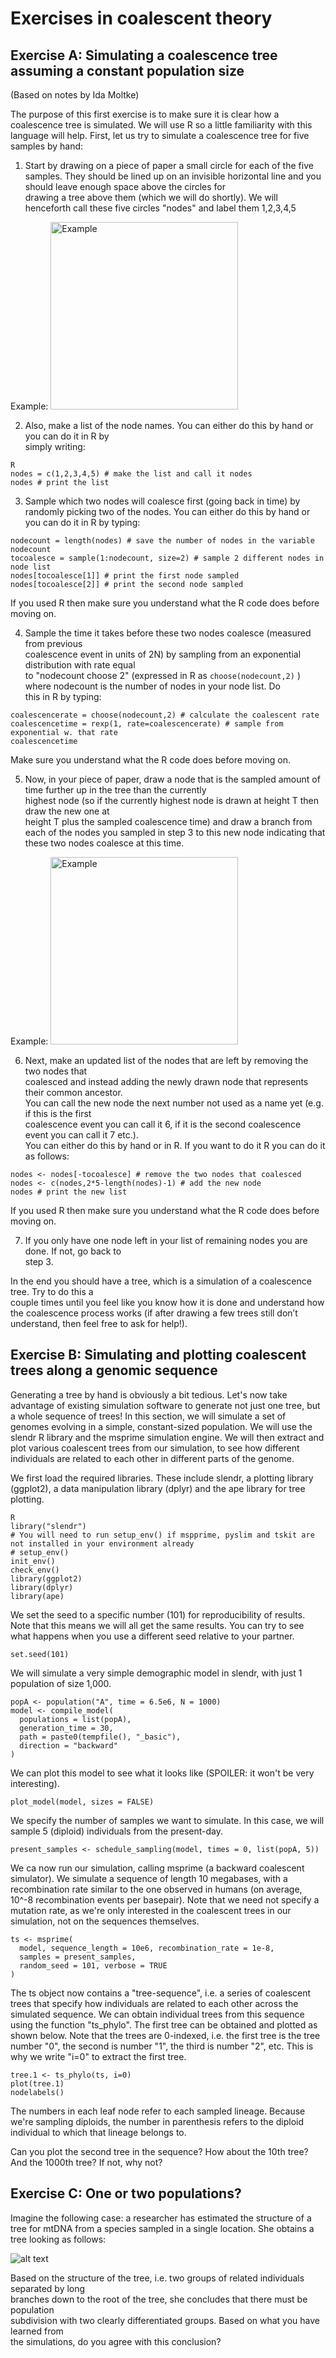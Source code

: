 Exercises in coalescent theory
===============

## Exercise	A:	Simulating	a	coalescence	tree	assuming	a	constant	population	size
(Based on notes by Ida Moltke)

The	purpose	of	this first	exercise	is	to	make	sure	it	is	clear	how	a	coalescence tree	is	simulated. We will use R so a little familiarity with this language will help. First, let	us try to	simulate	a	coalescence tree	for	five samples by	hand:

1. Start	by	drawing	on a piece of paper a	small circle	for	each	of	the	five	samples. They should be lined up on	an	invisible horizontal line	and you should leave enough	space	above the circles for	
drawing	a	tree	above them (which we will do shortly).	We will henceforth call these five circles "nodes" and label them 1,2,3,4,5

Example:
<img src="https://github.com/FerRacimo/CopenhagenTutorial/blob/master/CoalSimul1.jpeg" alt="Example" width="300"/>


2. Also,	make	a	list	of	the	node	names.	You	can	either	do	this	by	hand	or	you	can	do	it	in	R	by	
simply	writing:

```
R
nodes = c(1,2,3,4,5) # make the list and call it nodes
nodes # print the list
```

3. Sample	which	two	nodes	will	coalesce	first	(going	back	in	time)	by	randomly	picking	two	of	the	
nodes.	You	can	either	do	this	by	hand	or	you	can	do	it	in	R	by	typing:

```
nodecount = length(nodes) # save the number of nodes in the variable nodecount
tocoalesce = sample(1:nodecount, size=2) # sample 2 different nodes in node list
nodes[tocoalesce[1]] # print the first node sampled
nodes[tocoalesce[2]] # print the second node sampled
```

If	you	used	R	then	make	sure	you	understand	what	the	R	code	does	before	moving	on.

4. Sample	the	time	it	takes	before	these	two	nodes	coalesce	(measured	from	previous	
coalescence	event in	units	of	2N)	by	sampling	from	an	exponential	distribution	with	rate	equal	
to	"nodecount choose 2" (expressed in R as `choose(nodecount,2)` ) where	nodecount	is	the	number	of	nodes	in	your node	list.	Do	
this	in	R	by	typing:

```
coalescencerate = choose(nodecount,2) # calculate the coalescent rate
coalescencetime = rexp(1, rate=coalescencerate) # sample from exponential w. that rate
coalescencetime
```

Make sure	you	understand	what	the	R	code	does	before	moving	on.

5. Now, in your piece of paper,	draw	a	node	that	is	the	sampled amount	of	time	further	up	in	the	tree	than	the currently	
highest node	(so	if	the	currently	highest	node	is	drawn	at	height	T	then	draw	the	new	one	at	
height	T plus the	sampled	coalescence	time)	and	draw	a	branch	from	each	of	the	nodes	you	
sampled	in	step	3	to	this	new	node	indicating	that	these	two	nodes	coalesce at	this	time.	

Example:
<img src="https://github.com/FerRacimo/CopenhagenTutorial/blob/master/CoalSimul2.jpeg" alt="Example" width="300"/>

6. Next,	make	an	updated	list	of	the	nodes	that	are	left	by	removing	the two	nodes	that	
coalesced	and	instead	adding	the	newly	drawn	node	that represents	their	common	ancestor.	
You	can	call	the	new	node	the	next	number	not	used	as	a	name	yet	(e.g. if	this	is	the	first	
coalescence event you	can	call	it	6, if	it	is	the	second	coalescence	event you	can	call	it	7	etc.).	
You	can	either	do	this	by	hand	or	in	R.	If	you	want	to	do	it	R	you	can	do	it	as	follows:

```
nodes <- nodes[-tocoalesce] # remove the two nodes that coalesced
nodes <- c(nodes,2*5-length(nodes)-1) # add the new node
nodes # print the new list
```

If	you	used	R	then	make	sure	you	understand	what	the	R	code	does	before	moving	on.

7. If	you	only	have	one	node	left	in	your	list	of	remaining	nodes	you	are	done.	If	not,	go	back	to	
step	3.	

In	the	end you	should	have	a	tree,	which	is	a	simulation	of	a	coalescence	tree. Try	to	do	this	a	
couple times	until	you	feel	like	you	know	how	it	is	done	and	understand	how the coalescence process works	(if after	drawing	a	few	trees still	don’t	understand,	then	feel	free	to	ask for	help!).

## Exercise B: Simulating and plotting coalescent trees along a genomic sequence


Generating a tree by hand is obviously a bit tedious.	Let's now take advantage of existing simulation software to generate not just one tree, but a whole sequence of trees! In this section, we will simulate a set of genomes evolving in a simple, constant-sized population. We will use the slendr R library and the msprime simulation engine. We will then extract and plot various coalescent trees from our simulation, to see how different individuals are related to each other in different parts of the genome.

We first load the required libraries. These include slendr, a plotting library (ggplot2), a data manipulation library (dplyr) and the ape library for tree plotting.

```
R
library("slendr")
# You will need to run setup_env() if mspprime, pyslim and tskit are not installed in your environment already
# setup_env()
init_env()
check_env()
library(ggplot2)
library(dplyr)
library(ape)
```

We set the seed to a specific number (101) for reproducibility of results. Note that this means we will all get the same results. You can try to see what happens when you use a different seed relative to your partner.

```
set.seed(101)
```

We will simulate a very simple demographic model in slendr, with just 1 population of size 1,000.

```
popA <- population("A", time = 6.5e6, N = 1000)
model <- compile_model(
  populations = list(popA),
  generation_time = 30,
  path = paste0(tempfile(), "_basic"),
  direction = "backward"
)
```

We can plot this model to see what it looks like (SPOILER: it won't be very interesting).

```
plot_model(model, sizes = FALSE)
```

We specify the number of samples we want to simulate. In this case, we will sample 5 (diploid) individuals from the present-day.

```
present_samples <- schedule_sampling(model, times = 0, list(popA, 5))
```

We ca now run our simulation, calling msprime (a backward coalescent simulator). We simulate a sequence of length 10 megabases, with a recombination rate similar to the one observed in humans (on average, 10^-8 recombination events per basepair). Note that we need not specify a mutation rate, as we're only interested in the coalescent trees in our simulation, not on the sequences themselves.

```
ts <- msprime(
  model, sequence_length = 10e6, recombination_rate = 1e-8,
  samples = present_samples,
  random_seed = 101, verbose = TRUE
)
```

The ts object now contains a "tree-sequence", i.e. a series of coalescent trees that specify how individuals are related to each other across the simulated sequence. We can obtain individual trees from this sequence using the function "ts_phylo". The first tree can be obtained and plotted as shown below.  Note that the trees are 0-indexed, i.e. the first tree is the tree number "0", the second is number "1", the third is number "2", etc. This is why we write "i=0" to extract the first tree.

```
tree.1 <- ts_phylo(ts, i=0)
plot(tree.1)
nodelabels()
```

The numbers in each leaf node refer to each sampled lineage. Because we're sampling diploids, the number in parenthesis refers to the diploid individual to which that lineage belongs to.

Can you plot the second tree in the sequence? How about the 10th tree? And the 1000th tree? If not, why not?


## Exercise C: One or two populations? 

Imagine	the	following	case:	a	researcher	has	estimated	the	structure	of	a	tree	for	
mtDNA	from	a	species	sampled	in	a	single	location.	She	obtains	a	tree	looking	as	follows:

![alt text](https://github.com/FerRacimo/CopenhagenTutorial/blob/master/Tree0.png)

Based	on	the	structure	of	the	tree,	i.e.	two	groups	of	related	individuals	separated	by	long	
branches	down	to the	root	of	the	tree,	she	concludes	that	there	must	be population	
subdivision	with	two	clearly	differentiated	groups.	 Based	on	what	you	have	learned	from	
the	simulations,	do	you	agree	with	this	conclusion?
